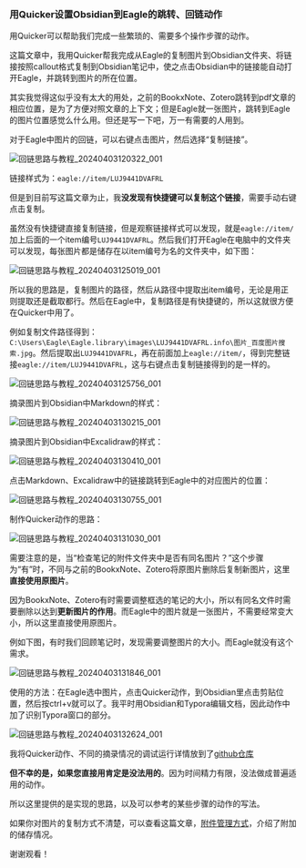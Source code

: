 ### 用Quicker设置Obsidian到Eagle的跳转、回链动作

用Quicker可以帮助我们完成一些繁琐的、需要多个操作步骤的动作。

这篇文章中，我用Quicker帮我完成从Eagle的复制图片到Obsidian文件夹、将链接按照callout格式复制到Obsidian笔记中，使之点击Obsidian中的链接能自动打开Eagle，并跳转到图片的所在位置。

其实我觉得这似乎没有太大的用处，之前的BookxNote、Zotero跳转到pdf文章的相应位置，是为了方便对照文章的上下文；但是Eagle就一张图片，跳转到Eagle的图片位置感觉么什么用。但还是写一下吧，万一有需要的人用到。

对于Eagle中图片的回链，可以右键点击图片，然后选择“复制链接”。

![回链思路与教程_20240403120322_001](assets/回链思路与教程_20240403120322_001.png)

链接样式为：`eagle://item/LUJ9441DVAFRL`

但是到目前写这篇文章为止，我**没发现有快捷键可以复制这个链接**，需要手动右键点击复制。

虽然没有快捷键直接复制链接，但是观察链接样式可以发现，就是`eagle://item/`加上后面的一个item编号`LUJ9441DVAFRL`。然后我们打开Eagle在电脑中的文件夹可以发现，每张图片都是储存在以item编号为名的文件夹中，如下图：

![回链思路与教程_20240403125019_001](assets/回链思路与教程_20240403125019_001.png)

所以我的思路是，复制图片的路径，然后从路径中提取出item编号，无论是用正则提取还是截取都行。然后在Eagle中，复制路径是有快捷键的，所以这就很方便在Quicker中用了。

例如复制文件路径得到：`C:\Users\Eagle\Eagle.library\images\LUJ9441DVAFRL.info\图片_百度图片搜索.jpg`。然后提取出`LUJ9441DVAFRL`，再在前面加上`eagle://item/`，得到完整链接`eagle://item/LUJ9441DVAFRL`，这与右键点击复制链接得到的是一样的。

![回链思路与教程_20240403125756_001](assets/回链思路与教程_20240403125756_001.png)

摘录图片到Obsidian中Markdown的样式：

![回链思路与教程_20240403130215_001](assets/回链思路与教程_20240403130215_001.png)

摘录图片到Obsidian中Excalidraw的样式：

![回链思路与教程_20240403130410_001](assets/回链思路与教程_20240403130410_001.png)

点击Markdown、Excalidraw中的链接跳转到Eagle中的对应图片的位置：

![回链思路与教程_20240403130755_001](assets/回链思路与教程_20240403130755_001.gif)

制作Quicker动作的思路：

![回链思路与教程_20240403131030_001](assets/回链思路与教程_20240403131030_001.jpg)

需要注意的是，当“检查笔记的附件文件夹中是否有同名图片？”这个步骤为“有”时，不同与之前的BookxNote、Zotero将原图片删除后复制新图片，这里**直接使用原图片**。

因为BookxNote、Zotero有时需要调整框选的笔记的大小，所以有同名文件时需要删除以达到**更新图片的作用**。而Eagle中的图片就是一张图片，不需要经常变大小，所以这里直接使用原图片。

例如下图，有时我们回顾笔记时，发现需要调整图片的大小。而Eagle就没有这个需求。

![回链思路与教程_20240403131846_001](assets/回链思路与教程_20240403131846_001.gif)

使用的方法：在Eagle选中图片，点击Quicker动作，到Obsidian里点击剪贴位置，然后按ctrl+v就可以了。我平时用Obsidian和Typora编辑文档，因此动作中加了识别Typora窗口的部分。

![回链思路与教程_20240403132624_001](assets/回链思路与教程_20240403132624_001.gif)

我将Quicker动作、不同的摘录情况的调试运行详情放到了[github仓库](https://github.com/operations4304/Eagle-Obsidian)

**但不幸的是，如果您直接用肯定是没法用的**。因为时间精力有限，没法做成普遍适用的动作。

所以这里提供的是实现的思路，以及可以参考的某些步骤的动作的写法。

如果你对图片的复制方式不清楚，可以查看这篇文章，[附件管理方式](https://zhuanlan.zhihu.com/p/690376509)，介绍了附加的储存情况。

谢谢观看！
